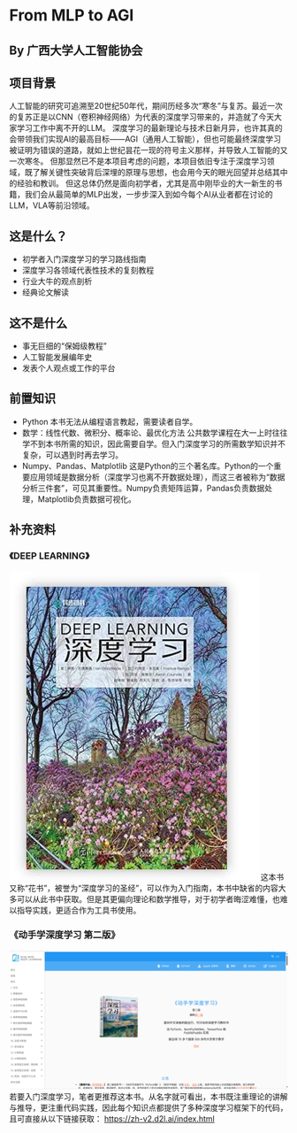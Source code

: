 # From MLP to AGI
## By 广西大学人工智能协会

## 项目背景
人工智能的研究可追溯至20世纪50年代，期间历经多次“寒冬”与复苏。最近一次的复苏正是以CNN（卷积神经网络）为代表的深度学习带来的，并造就了今天大家学习工作中离不开的LLM。
深度学习的最新理论与技术日新月异，也许其真的会带领我们实现AI的最高目标——AGI（通用人工智能），但也可能最终深度学习被证明为错误的道路，就如上世纪昙花一现的符号主义那样，并导致人工智能的又一次寒冬。
但那显然已不是本项目考虑的问题，本项目依旧专注于深度学习领域，既了解关键性突破背后深埋的原理与思想，也会用今天的眼光回望并总结其中的经验和教训。
但这总体仍然是面向初学者，尤其是高中刚毕业的大一新生的书籍，我们会从最简单的MLP出发，一步步深入到如今每个AI从业者都在讨论的LLM，VLA等前沿领域。


## 这是什么？
- 初学者入门深度学习的学习路线指南
- 深度学习各领域代表性技术的复刻教程
- 行业大牛的观点剖析
- 经典论文解读

## 这不是什么
- 事无巨细的“保姆级教程”
- 人工智能发展编年史
- 发表个人观点或工作的平台

## 前置知识
- Python
本书无法从编程语言教起，需要读者自学。
- 数学：线性代数、微积分、概率论、最优化方法
公共数学课程在大一上时往往学不到本书所需的知识，因此需要自学。但入门深度学习的所需数学知识并不复杂，可以遇到时再去学习。
- Numpy、Pandas、Matplotlib
这是Python的三个著名库。Python的一个重要应用领域是数据分析（深度学习也离不开数据处理），而这三者被称为“数据分析三件套”，可见其重要性。Numpy负责矩阵运算，Pandas负责数据处理，Matplotlib负责数据可视化。


## 补充资料
### 《DEEP LEARNING》
![](images/image.png)
这本书又称“花书”，被誉为“深度学习的圣经”，可以作为入门指南，本书中缺省的内容大多可以从此书中获取。但是其更偏向理论和数学推导，对于初学者晦涩难懂，也难以指导实践，更适合作为工具书使用。

### 《动手学深度学习 第二版》
![](images/image1.png)
若要入门深度学习，笔者更推荐这本书。从名字就可看出，本书既注重理论的讲解与推导，更注重代码实践，因此每个知识点都提供了多种深度学习框架下的代码，且可直接从以下链接获取：
https://zh-v2.d2l.ai/index.html